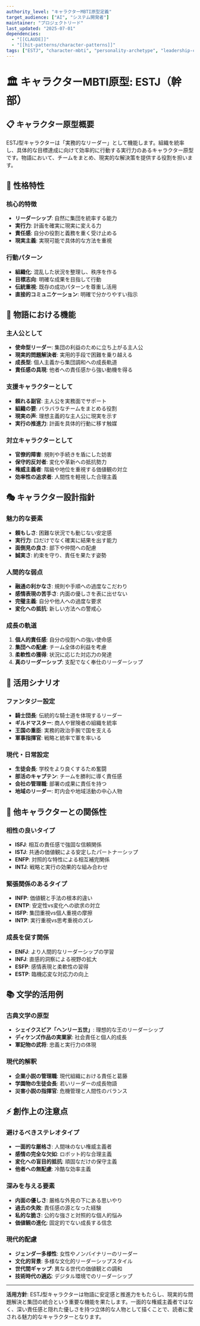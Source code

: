 ```yaml
---
authority_level: "キャラクターMBTI原型定義"
target_audience: ["AI", "システム開発者"]
maintainer: "プロジェクトリード"
last_updated: "2025-07-01"
dependencies:
  - "[[CLAUDE]]"
  - "[[hit-patterns/character-patterns]]"
tags: ["ESTJ", "character-mbti", "personality-archetype", "leadership-character"]
---
```


# 🏛️ キャラクターMBTI原型: ESTJ（幹部）

## 📋 キャラクター原型概要

ESTJ型キャラクターは「実務的なリーダー」として機能します。組織を統率し、具体的な目標達成に向けて効率的に行動する実行力のあるキャラクター原型です。物語において、チームをまとめ、現実的な解決策を提供する役割を担います。

## 🧠 性格特性

### 核心的特徴
- **リーダーシップ**: 自然に集団を統率する能力
- **実行力**: 計画を確実に現実に変える力
- **責任感**: 自分の役割と義務を重く受け止める
- **現実主義**: 実現可能で具体的な方法を重視

### 行動パターン
- **組織化**: 混乱した状況を整理し、秩序を作る
- **目標志向**: 明確な成果を目指して行動
- **伝統重視**: 既存の成功パターンを尊重し活用
- **直接的コミュニケーション**: 明確で分かりやすい指示

## 💼 物語における機能

### 主人公として
- **使命型リーダー**: 集団の利益のために立ち上がる主人公
- **現実的問題解決者**: 実用的手段で困難を乗り越える
- **成長型**: 個人主義から集団調和への成長軌道
- **責任感の具現**: 他者への責任感から強い動機を得る

### 支援キャラクターとして
- **頼れる副官**: 主人公を実務面でサポート
- **組織の要**: バラバラなチームをまとめる役割
- **現実の声**: 理想主義的な主人公に現実を示す
- **実行の推進力**: 計画を具体的行動に移す触媒

### 対立キャラクターとして
- **官僚的障害**: 規則や手続きを盾にした妨害
- **保守的反対者**: 変化や革新への抵抗勢力
- **権威主義者**: 階級や地位を重視する価値観の対立
- **効率性の追求者**: 人間性を軽視した合理主義

## 🎭 キャラクター設計指針

### 魅力的な要素
- **頼もしさ**: 困難な状況でも動じない安定感
- **実行力**: 口だけでなく確実に結果を出す能力
- **面倒見の良さ**: 部下や仲間への配慮
- **誠実さ**: 約束を守り、責任を果たす姿勢

### 人間的な弱点
- **融通の利かなさ**: 規則や手順への過度なこだわり
- **感情表現の苦手さ**: 内面の優しさを表に出せない
- **完璧主義**: 自分や他人への過度な要求
- **変化への抵抗**: 新しい方法への警戒心

### 成長の軌道
1. **個人的責任感**: 自分の役割への強い使命感
2. **集団への配慮**: チーム全体の利益を考慮
3. **柔軟性の獲得**: 状況に応じた対応力の発達
4. **真のリーダーシップ**: 支配でなく奉仕のリーダーシップ

## 🌟 活用シナリオ

### ファンタジー設定
- **騎士団長**: 伝統的な騎士道を体現するリーダー
- **ギルドマスター**: 商人や冒険者の組織を統率
- **王国の重臣**: 実務的政治手腕で国を支える
- **軍事指揮官**: 戦略と統率で軍を率いる

### 現代・日常設定
- **生徒会長**: 学校をより良くするため奮闘
- **部活のキャプテン**: チームを勝利に導く責任感
- **会社の管理職**: 部署の成果に責任を持つ
- **地域のリーダー**: 町内会や地域活動の中心人物

## 🔄 他キャラクターとの関係性

### 相性の良いタイプ
- **ISFJ**: 相互の責任感で強固な信頼関係
- **ISTJ**: 共通の価値観による安定したパートナーシップ
- **ENFP**: 対照的な特性による相互補完関係
- **INTJ**: 戦略と実行の効果的な組み合わせ

### 緊張関係のあるタイプ
- **INFP**: 価値観と手法の根本的違い
- **ENTP**: 安定性vs変化への欲求の対立
- **ISFP**: 集団重視vs個人重視の摩擦
- **INTP**: 実行重視vs思考重視のズレ

### 成長を促す関係
- **ENFJ**: より人間的なリーダーシップの学習
- **INFJ**: 直感的洞察による視野の拡大
- **ESFP**: 感情表現と柔軟性の習得
- **ESTP**: 臨機応変な対応力の向上

## 📚 文学的活用例

### 古典文学の原型
- **シェイクスピア「ヘンリー五世」**: 理想的な王のリーダーシップ
- **ディケンズ作品の実業家**: 社会責任と個人的成長
- **軍記物の武将**: 忠義と実行力の体現

### 現代的解釈
- **企業小説の管理職**: 現代組織における責任と葛藤
- **学園物の生徒会長**: 若いリーダーの成長物語
- **災害小説の指揮官**: 危機管理と人間性のバランス

## ⚡ 創作上の注意点

### 避けるべきステレオタイプ
- **一面的な厳格さ**: 人間味のない権威主義者
- **感情の完全な欠如**: ロボット的な合理主義
- **変化への盲目的抵抗**: 頑固なだけの保守主義
- **他者への無配慮**: 冷酷な効率主義

### 深みを与える要素
- **内面の優しさ**: 厳格な外見の下にある思いやり
- **過去の失敗**: 責任感の源となった経験
- **私的な脆さ**: 公的な強さと対照的な個人的悩み
- **価値観の進化**: 固定的でない成長する信念

### 現代的配慮
- **ジェンダー多様性**: 女性やノンバイナリーのリーダー
- **文化的背景**: 多様な文化的リーダーシップスタイル
- **世代間ギャップ**: 異なる世代の価値観との調和
- **技術時代の適応**: デジタル環境でのリーダーシップ

---

**活用方針**: ESTJ型キャラクターは物語に安定感と推進力をもたらし、現実的な問題解決と集団の統合という重要な機能を果たします。一面的な権威主義者ではなく、深い責任感と隠れた優しさを持つ立体的な人物として描くことで、読者に愛される魅力的なキャラクターとなります。
